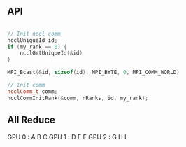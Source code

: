 
## API

```c++

// Init nccl comm
ncclUniqueId id;
if (my_rank == 0) {
    ncclGetUniqueId(&id)
}

MPI_Bcast(&id, sizeof(id), MPI_BYTE, 0, MPI_COMM_WORLD)

// Init comm
ncclComm_t comm;
ncclCommInitRank(&comm, nRanks, id, my_rank);

```

## All Reduce

GPU 0 : A  B  C 
GPU 1 : D  E  F
GPU 2 : G  H  I



